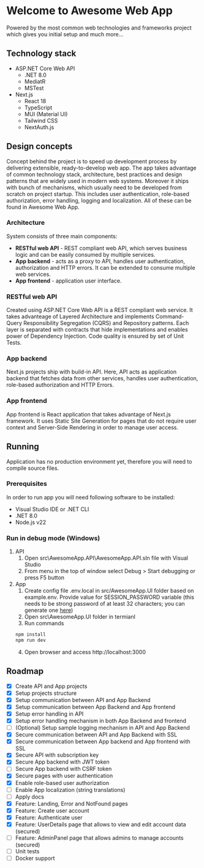 # Welcome to Awesome Web App

Powered by the most common web technologies and frameworks project which gives you initial setup and much more...

## Technology stack

- ASP.NET Core Web API
  - .NET 8.0
  - MediatR
  - MSTest
- Next.js
  - React 18
  - TypeScript
  - MUI (Material UI)
  - Tailwind CSS
  - NextAuth.js

## Design concepts

Concept behind the project is to speed up development process by delivering extensible, ready-to-develop web app. The app takes advantage of common technology stack, architecture, best practices and design patterns that are widely used in modern web systems. Moreover it ships with bunch of mechanisms, which usually need to be developed from scratch on project startup. This includes user authentication, role-based authorization, error handling, logging and localization. All of these can be found in Awesome Web App.

### Architecture

System consists of three main components: 
- **RESTful web API** - REST compliant web API, which serves business logic and can be easily consumed by multiple services.
- **App backend** - acts as a proxy to API, handles user authentication, authorization and HTTP errors. It can be extended to consume multiple web services. 
- **App frontend** - application user interface.

### RESTful web API

Created using ASP.NET Core Web API is a REST compliant web service. It takes advanteage of Layered Architecture and implements Command-Query Responsibility Segregation (CQRS) and Repository patterns. Each layer is separated with contracts that hide implementations and enables power of Dependency Injection. Code quality is ensured by set of Unit Tests.

### App backend

Next.js projects ship with build-in API. Here, API acts as application backend that fetches data from other services, handles user authentication, role-based authorization and HTTP Errors.   

### App frontend

App frontend is React application that takes advantage of Next.js framework. It uses Static Site Generation for pages that do not require user context and Server-Side Rendering in order to manage user access.

## Running

Application has no production environment yet, therefore you will need to compile source files.

### Prerequisites

In order to run app you will need following software to be installed:
- Visual Studio IDE or .NET CLI
- .NET 8.0
- Node.js v22

### Run in debug mode (Windows)

1. API
    1. Open src\AwesomeApp.API\AwesomeApp.API.sln file with Visual Studio
    2. From menu in the top of window select Debug > Start debugging or press F5 button
2. App
    1. Create config file .env.local in src/AwesomeApp.UI folder based on example.env. Provide value for SESSION_PASSWORD variable (this needs to be strong password of at least 32 characters; you can generate one [here](https://1password.com/password-generator/))
    2. Open src\AwesomeApp.UI folder in termianl
    3. Run commands 
    ``` bash
    npm install
    npm run dev
    ```
    4. Open browser and access http://localhost:3000

## Roadmap

- [x] Create API and App projects
- [x] Setup projects structure
- [x] Setup communication between API and App Backend
- [x] Setup communication between App Backend and App frontend
- [x] Setup error handling in API
- [x] Setup error handling mechanism in both App Backend and frontend
- [ ] (Optional) Setup sample logging mechanism in API and App Backend
- [x] Secure communication between API and App Backend with SSL
- [x] Secure communication between App backend and App frontend with SSL
- [x] Secure API with subscription key
- [x] Secure App backend with JWT token
- [ ] Secure App backend with CSRF token
- [x] Secure pages with user authentication
- [x] Enable role-based user authorization
- [ ] Enable App localization (string translations)
- [ ] Apply docs
- [x] Feature: Landing, Error and NotFound pages
- [x] Feature: Create user account
- [x] Feature: Authenticate user
- [x] Feature: UserDetails page that allows to view and edit account data (secured)
- [ ] Feature: AdminPanel page that allows admins to manage accounts (secured)
- [ ] Unit tests
- [ ] Docker support
